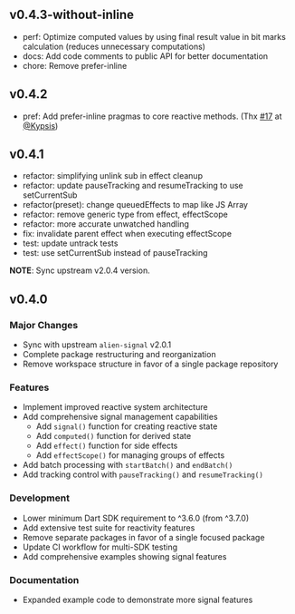 ## v0.4.3-without-inline

- perf: Optimize computed values by using final result value in bit marks calculation (reduces unnecessary computations)
- docs: Add code comments to public API for better documentation
- chore: Remove prefer-inline

## v0.4.2

- pref: Add prefer-inline pragmas to core reactive methods. (Thx [#17](https://github.com/medz/alien-signals-dart/issues/17) at [@Kypsis](https://github.com/Kypsis))

## v0.4.1

- refactor: simplifying unlink sub in effect cleanup
- refactor: update pauseTracking and resumeTracking to use setCurrentSub
- refactor(preset): change queuedEffects to map like JS Array
- refactor: remove generic type from effect, effectScope
- refactor: more accurate unwatched handling
- fix: invalidate parent effect when executing effectScope
- test: update untrack tests
- test: use setCurrentSub instead of pauseTracking

**NOTE**: Sync upstream v2.0.4 version.

## v0.4.0

### Major Changes

- Sync with upstream `alien-signal` v2.0.1
- Complete package restructuring and reorganization
- Remove workspace structure in favor of a single package repository

### Features

- Implement improved reactive system architecture
- Add comprehensive signal management capabilities
  - Add `signal()` function for creating reactive state
  - Add `computed()` function for derived state
  - Add `effect()` function for side effects
  - Add `effectScope()` for managing groups of effects
- Add batch processing with `startBatch()` and `endBatch()`
- Add tracking control with `pauseTracking()` and `resumeTracking()`

### Development

- Lower minimum Dart SDK requirement to ^3.6.0 (from ^3.7.0)
- Add extensive test suite for reactivity features
- Remove separate packages in favor of a single focused package
- Update CI workflow for multi-SDK testing
- Add comprehensive examples showing signal features

### Documentation

- Expanded example code to demonstrate more signal features

